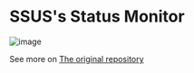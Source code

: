 # SSUS's Status Monitor

![image](https://github.com/user-attachments/assets/fbfbe1f0-6d26-459f-9f5e-ede04d6081ca)

See more on [The original repository](https://github.com/eidam/cf-workers-status-page)
